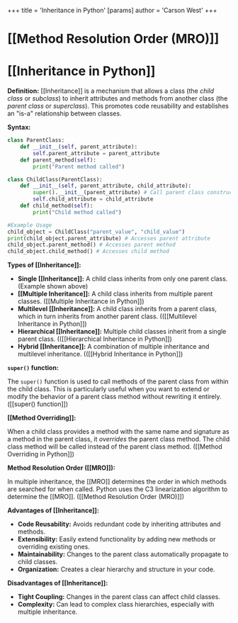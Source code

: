 +++
 title = 'Inheritance in Python'
[params]
	author = 'Carson West'
+++
# [[Method Resolution Order (MRO)]]
# [[Inheritance in Python]] 
**Definition:** [[Inheritance]] is a mechanism that allows a class (the *child class* or *subclass*) to inherit attributes and methods from another class (the *parent class* or *superclass*).  This promotes code reusability and establishes an "is-a" relationship between classes.

**Syntax:**

```python
class ParentClass:
    def __init__(self, parent_attribute):
        self.parent_attribute = parent_attribute
    def parent_method(self):
        print("Parent method called")

class ChildClass(ParentClass):
    def __init__(self, parent_attribute, child_attribute):
        super().__init__(parent_attribute) # Call parent class constructor
        self.child_attribute = child_attribute
    def child_method(self):
        print("Child method called")

#Example Usage
child_object = ChildClass("parent_value", "child_value")
print(child_object.parent_attribute) # Accesses parent attribute
child_object.parent_method() # Accesses parent method
child_object.child_method() # Accesses child method

```

**Types of [[Inheritance]]:**

* **Single [[Inheritance]]:** A child class inherits from only one parent class.  (Example shown above)
* **[[Multiple Inheritance]]:** A child class inherits from multiple parent classes.  ([[Multiple Inheritance in Python]])
* **Multilevel [[Inheritance]]:**  A child class inherits from a parent class, which in turn inherits from another parent class. (([[Multilevel Inheritance in Python]])
* **Hierarchical [[Inheritance]]:** Multiple child classes inherit from a single parent class. (([[Hierarchical Inheritance in Python]])
* **Hybrid [[Inheritance]]:** A combination of multiple inheritance and multilevel inheritance. (([[Hybrid Inheritance in Python]])


**`super()` function:**

The `super()` function is used to call methods of the parent class from within the child class.  This is particularly useful when you want to extend or modify the behavior of a parent class method without rewriting it entirely.  ([[super() function]])


**[[Method Overriding]]:**

When a child class provides a method with the same name and signature as a method in the parent class, it *overrides* the parent class method.  The child class method will be called instead of the parent class method. ([[Method Overriding in Python]])


**Method Resolution Order ([[MRO]]):**

In multiple inheritance, the [[MRO]] determines the order in which methods are searched for when called. Python uses the C3 linearization algorithm to determine the [[MRO]].  ([[Method Resolution Order (MRO)]])



**Advantages of [[Inheritance]]:**

* **Code Reusability:** Avoids redundant code by inheriting attributes and methods.
* **Extensibility:** Easily extend functionality by adding new methods or overriding existing ones.
* **Maintainability:** Changes to the parent class automatically propagate to child classes.
* **Organization:** Creates a clear hierarchy and structure in your code.


**Disadvantages of [[Inheritance]]:**

* **Tight Coupling:** Changes in the parent class can affect child classes.
* **Complexity:** Can lead to complex class hierarchies, especially with multiple inheritance.

